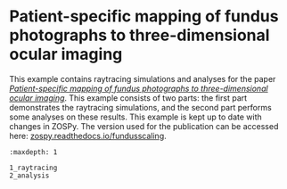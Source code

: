 # Patient-specific mapping of fundus photographs to three-dimensional ocular imaging

This example contains raytracing simulations and analyses for the paper [*Patient-specific mapping of fundus photographs to three-dimensional ocular imaging*](https://doi.org/10.1002/mp.17576).
This example consists of two parts: the first part demonstrates the raytracing simulations, and the second part performs some analyses on these results.
This example is kept up to date with changes in ZOSPy. The version used for the publication can be accessed here: [zospy.readthedocs.io/fundusscaling](https://zospy.readthedocs.io/fundusscaling).

```{toctree}
:maxdepth: 1

1_raytracing
2_analysis
```
